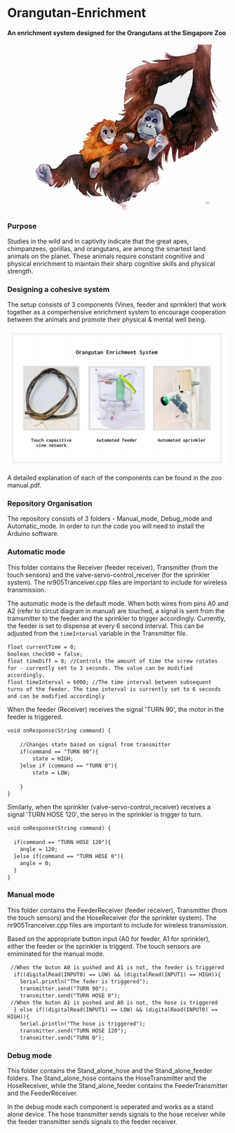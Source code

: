 # Orangutan-Enrichment

#### An enrichment system designed for the Orangutans at the Singapore Zoo

<img src="https://github.com/sadhikabilla/Orangutan-Enrichment/blob/master/orang.jpg" width=500>

### Purpose
Studies in the wild and in captivity indicate that the great apes, chimpanzees, gorillas, and orangutans, are among the smartest land animals on the planet. These animals require constant cognitive and physical enrichment to maintain their sharp cognitive skills and physical strength. 

### Designing a cohesive system
The setup consists of 3 components (Vines, feeder and sprinkler) that work together as a comperhensive enrichment system to encourage cooperation between the animals and promote their physical & mental well being.


<img src= "https://github.com/sadhikabilla/Orangutan-Enrichment/blob/master/components.png" width=500>

A detailed explanation of each of the components can be found in the zoo manual.pdf.  

### Repository Organisation

The repository consists of 3 folders - Manual_mode, Debug_mode and Automatic_mode. In order to run the code you will need to install the Arduino software. 

### Automatic mode
This folder contains the Receiver (feeder receiver), Transmitter (from the touch sensors) and the valve-servo-control_receiver (for the sprinkler system). The nr905Tranceiver.cpp files are important to include for wireless transmission.  

The automatic mode is the default mode. When both wires from pins A0 and A2 (refer to circut diagram in manual) are touched, a signal is sent from the tramsmitter to the feeder and the sprinkler to trigger accordingly. Currently, the feeder is set to dispense at every 6 second interval. This can be adjusted from the ```timeInterval``` variable in the Transmitter file. 
```
float currentTime = 0;
boolean check90 = false;
float timeDiff = 0; //Controls the amount of time the screw rotates for - currently set to 3 seconds. The value can be modified accordingly. 
float timeInterval = 6000; //The time interval between subsequent turns of the feeder. The time interval is currently set to 6 seconds and can be modified accordingly
```

When the feeder (Receiver) receives the signal 'TURN 90', the motor in the feeder is triggered. 
```
void onResponse(String command) {

    //Changes state based on signal from transmitter 
    if(command == "TURN 90"){
        state = HIGH;
    }else if (command == "TURN 0"){
        state = LOW;

    }
}
```

Similarly, when the sprinkler (valve-servo-control_receiver) receives a signal 'TURN HOSE 120', the servo in the sprinkler is trigger to turn. 
```
void onResponse(String command) {

  if(command == "TURN HOSE 120"){
    angle = 120;
  }else if(command == "TURN HOSE 0"){
    angle = 0;
  }
}
```
### Manual mode
This folder contains the FeederReceiver (feeder receiver), Transmitter (from the touch sensors) and the HoseReceiver (for the sprinkler system). The nr905Tranceiver.cpp files are important to include for wireless transmission.  

Based on the appropriate button input (A0 for feeder, A1 for sprinkler), either the feeder or the sprinkler is triggerd. The touch sensors are emiminated for the manual mode. 
```
 //When the buton A0 is pushed and A1 is not, the feeder is triggered
  if((digitalRead(INPUT0) == LOW) && (digitalRead(INPUT1) == HIGH)){
    Serial.println("The feder is triggered");
    transmitter.send("TURN 90");  
    transmitter.send("TURN HOSE 0");
 //When the buton A1 is pushed and A0 is not, the hose is triggered    
  } else if((digitalRead(INPUT1) == LOW) && (digitalRead(INPUT0) == HIGH)){
    Serial.println("The hose is triggered");
    transmitter.send("TURN HOSE 120");
    transmitter.send("TURN 0");
```
### Debug mode
This folder contains the Stand_alone_hose and the Stand_alone_feeder folders. The Stand_alone_hose contains the HoseTransmitter and the HoseReceiver, while the Stand_alone_feeder contains the FeederTransmitter and the FeederReceiver. 

In the debug mode each component is seperated and works as a stand alone device. The hose transmitter sends signals to the hose receiver while the feeder transmitter sends signals to the feeder receiver.  
